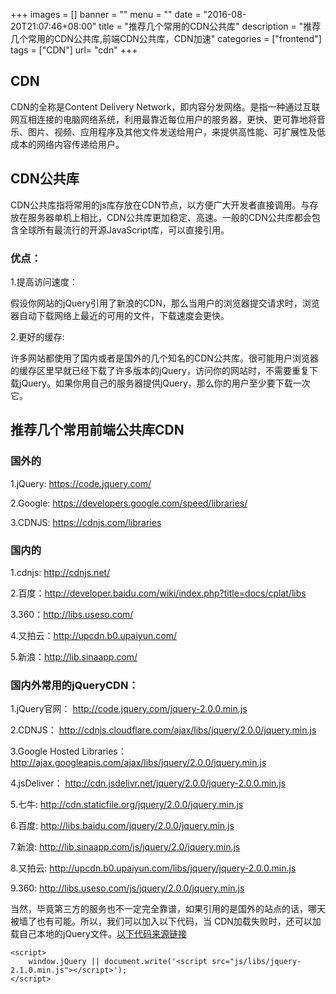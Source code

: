 +++
images = []
banner = ""
menu = ""
date = "2016-08-20T21:07:46+08:00"
title = "推荐几个常用的CDN公共库"
description = "推荐几个常用的CDN公共库,前端CDN公共库，CDN加速"
categories = ["frontend"]
tags = ["CDN"]
url= "cdn"
+++

## CDN

CDN的全称是Content Delivery Network，即内容分发网络。是指一种通过互联网互相连接的电脑网络系统，利用最靠近每位用户的服务器，更快、更可靠地将音乐、图片、视频、应用程序及其他文件发送给用户，来提供高性能、可扩展性及低成本的网络内容传递给用户。

## CDN公共库

CDN公共库指将常用的js库存放在CDN节点，以方便广大开发者直接调用。与存放在服务器单机上相比，CDN公共库更加稳定、高速。一般的CDN公共库都会包含全球所有最流行的开源JavaScript库，可以直接引用。

### 优点：

1.提高访问速度：

假设你网站的jQuery引用了新浪的CDN，那么当用户的浏览器提交请求时，浏览器自动下载网络上最近的可用的文件，下载速度会更快。

2.更好的缓存:

许多网站都使用了国内或者是国外的几个知名的CDN公共库。很可能用户浏览器的缓存区里早就已经下载了许多版本的jQuery，访问你的网站时，不需要重复下载jQuery。如果你用自己的服务器提供jQuery，那么你的用户至少要下载一次它。

## 推荐几个常用前端公共库CDN

### 国外的

1.jQuery: https://code.jquery.com/

2.Google: https://developers.google.com/speed/libraries/

3.CDNJS: https://cdnjs.com/libraries


### 国内的

1.cdnjs: http://cdnjs.net/

2.百度：http://developer.baidu.com/wiki/index.php?title=docs/cplat/libs

3.360：http://libs.useso.com/

4.又拍云：http://upcdn.b0.upaiyun.com/

5.新浪：http://lib.sinaapp.com/


### 国内外常用的jQueryCDN：

1.jQuery官网： http://code.jquery.com/jquery-2.0.0.min.js

2.CDNJS： http://cdnjs.cloudflare.com/ajax/libs/jquery/2.0.0/jquery.min.js

3.Google Hosted Libraries： http://ajax.googleapis.com/ajax/libs/jquery/2.0.0/jquery.min.js

4.jsDeliver： http://cdn.jsdelivr.net/jquery/2.0.0/jquery-2.0.0.min.js

5.七牛: http://cdn.staticfile.org/jquery/2.0.0/jquery.min.js

6.百度: http://libs.baidu.com/jquery/2.0.0/jquery.min.js

7.新浪: http://lib.sinaapp.com/js/jquery/2.0/jquery.min.js

8.又拍云: http://upcdn.b0.upaiyun.com/libs/jquery/jquery-2.0.0.min.js

9.360: http://libs.useso.com/js/jquery/2.0.0/jquery.min.js

当然，毕竟第三方的服务也不一定完全靠谱，如果引用的是国外的站点的话，哪天被墙了也有可能。所以，我们可以加入以下代码，当
CDN加载失败时，还可以加载自己本地的jQuery文件。[以下代码来源链接](https://paulund.co.uk/fallback-on-local-jquery-if-cdn-fails)

	<script>
		window.jQuery || document.write('<script src="js/libs/jquery-2.1.0.min.js"></script>');
	</script>
	
